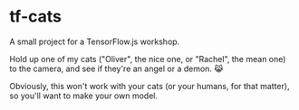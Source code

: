 # tf-cats

A small project for a TensorFlow.js workshop.

Hold up one of my cats ("Oliver", the nice one, or "Rachel", the mean one) to the camera, and see if they're an angel or a demon. 😹

Obviously, this won't work with your cats (or your humans, for that matter), so you'll want to make your own model.
